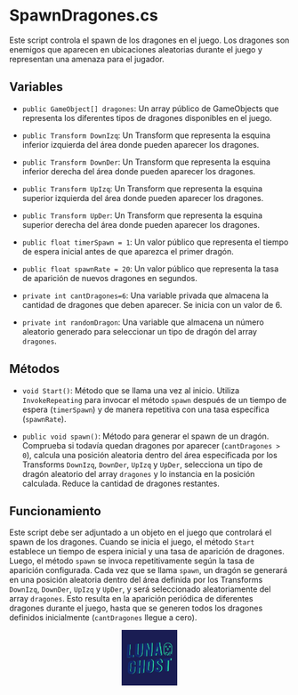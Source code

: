 # SpawnDragones.cs

Este script controla el spawn de los dragones en el juego. Los dragones son enemigos que aparecen en ubicaciones aleatorias durante el juego y representan una amenaza para el jugador.

## Variables

- `public GameObject[] dragones`: Un array público de GameObjects que representa los diferentes tipos de dragones disponibles en el juego.

- `public Transform DownIzq`: Un Transform que representa la esquina inferior izquierda del área donde pueden aparecer los dragones.

- `public Transform DownDer`: Un Transform que representa la esquina inferior derecha del área donde pueden aparecer los dragones.

- `public Transform UpIzq`: Un Transform que representa la esquina superior izquierda del área donde pueden aparecer los dragones.

- `public Transform UpDer`: Un Transform que representa la esquina superior derecha del área donde pueden aparecer los dragones.

- `public float timerSpawn = 1`: Un valor público que representa el tiempo de espera inicial antes de que aparezca el primer dragón.

- `public float spawnRate = 20`: Un valor público que representa la tasa de aparición de nuevos dragones en segundos.

- `private int cantDragones=6`: Una variable privada que almacena la cantidad de dragones que deben aparecer. Se inicia con un valor de 6.

- `private int randomDragon`: Una variable que almacena un número aleatorio generado para seleccionar un tipo de dragón del array `dragones`.

## Métodos

- `void Start()`: Método que se llama una vez al inicio. Utiliza `InvokeRepeating` para invocar el método `spawn` después de un tiempo de espera (`timerSpawn`) y de manera repetitiva con una tasa específica (`spawnRate`).

- `public void spawn()`: Método para generar el spawn de un dragón. Comprueba si todavía quedan dragones por aparecer (`cantDragones > 0`), calcula una posición aleatoria dentro del área especificada por los Transforms `DownIzq`, `DownDer`, `UpIzq` y `UpDer`, selecciona un tipo de dragón aleatorio del array `dragones` y lo instancia en la posición calculada. Reduce la cantidad de dragones restantes.

## Funcionamiento

Este script debe ser adjuntado a un objeto en el juego que controlará el spawn de los dragones. Cuando se inicia el juego, el método `Start` establece un tiempo de espera inicial y una tasa de aparición de dragones. Luego, el método `spawn` se invoca repetitivamente según la tasa de aparición configurada. Cada vez que se llama `spawn`, un dragón se generará en una posición aleatoria dentro del área definida por los Transforms `DownIzq`, `DownDer`, `UpIzq` y `UpDer`, y será seleccionado aleatoriamente del array `dragones`. Esto resulta en la aparición periódica de diferentes dragones durante el juego, hasta que se generen todos los dragones definidos inicialmente (`cantDragones` llegue a cero).







<p align="center">
  <img src="/Imagenes/Logo_LunaGhost.png" alt="LunaGhost" width="100" height="100">
</p>